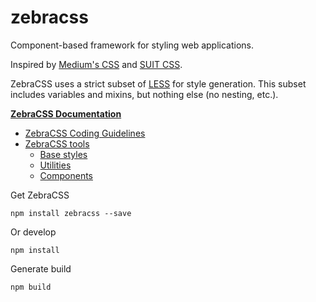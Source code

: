 zebracss
========
Component-based framework for styling web applications.

Inspired by [Medium's CSS](https://medium.com/@fat/mediums-css-is-actually-pretty-fucking-good-b8e2a6c78b06) and [SUIT CSS](http://suitcss.github.io/).

ZebraCSS uses a strict subset of [LESS](http://lesscss.org/) for style generation. This subset includes variables and mixins, but nothing else (no nesting, etc.).

**[ZebraCSS Documentation](docs/index.md)**

* [ZebraCSS Coding Guidelines](docs/coding-guidelines.md)
* [ZebraCSS tools](docs/tools.md)
  * [Base styles](docs/tools.md#base-styles)
  * [Utilities](docs/tools.md#utilities)
  * [Components](docs/tools.md#components)

Get ZebraCSS

```
npm install zebracss --save
```


Or develop

```
npm install
```

Generate build

```
npm build
```